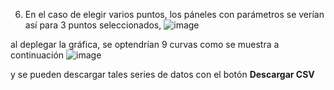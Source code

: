 6. En el caso de elegir varios puntos, los páneles con parámetros se verían así para 3 puntos seleccionados,
![image](https://user-images.githubusercontent.com/12994884/154339504-a608e68d-f82f-4168-a596-6e395a1a0982.png)

al deplegar la gráfica, se optendrían 9 curvas como se muestra a continuación
![image](https://user-images.githubusercontent.com/12994884/154339748-8cbf6b98-298a-4313-9669-e40a5f8723fe.png)

y se pueden descargar tales series de datos con el botón **Descargar CSV**
